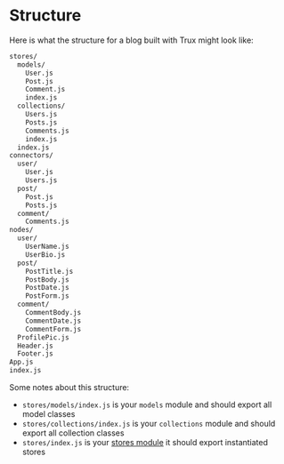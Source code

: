 # Structure

Here is what the structure for a blog built with Trux might look like:

```bash
stores/
  models/
    User.js
    Post.js
    Comment.js
    index.js
  collections/
    Users.js
    Posts.js
    Comments.js
    index.js
  index.js
connectors/
  user/
    User.js
    Users.js
  post/
    Post.js
    Posts.js
  comment/
    Comments.js
nodes/
  user/
    UserName.js
    UserBio.js
  post/
    PostTitle.js
    PostBody.js
    PostDate.js
    PostForm.js
  comment/
    CommentBody.js
    CommentDate.js
    CommentForm.js
  ProfilePic.js
  Header.js
  Footer.js
App.js
index.js
```

Some notes about this structure:

* `stores/models/index.js` is your `models` module and should export all model classes
* `stores/collections/index.js` is your `collections` module and should export all collection classes
* `stores/index.js` is your [stores module](/usage/stores-module.md) it should export instantiated stores



